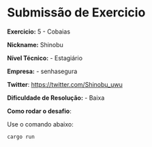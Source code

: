 # Submissão de Exercicio

**Exercicio:** 5 - Cobaias

**Nickname:** Shinobu

**Nível Técnico:** - Estagiário

**Empresa:** - senhasegura

**Twitter**: https://twitter.com/Shinobu_uwu

**Dificuldade de Resolução:** - Baixa

**Como rodar o desafio**: 

Use o comando abaixo: 
```bash
cargo run
```
